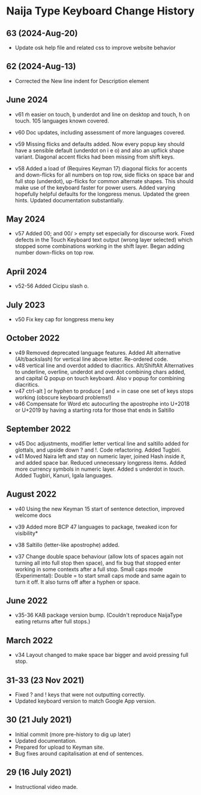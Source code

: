 Naija Type Keyboard Change History
=======================

63 (2024-Aug-20)
---------
* Update osk help file and related css to improve website behavior

62 (2024-Aug-13)
---------
* Corrected the New line indent for Description element

June 2024
---------
* v61 m̃ easier on touch, ḅ underdot and line on desktop and touch, ɦ on touch. 105 languages known covered.

* v60 Doc updates, including assessment of more languages covered.

* v59 Missing flicks and defaults added. Now every popup key should have a sensible default (underdot on i e o) and also an upflick shape variant. Diagonal accent flicks had been missing from shift keys.

* v58 Added a load of (Requires Keyman 17) diagonal flicks for accents and down-flicks for all numbers on top row, side flicks on space bar and full stop (underdot), up-flicks for common alternate shapes. This should make use of the keyboard faster for power users. Added varying hopefully helpful defaults for the longpress menus. Updated the green hints. Updated documentation substantially.

May 2024
--------
* v57 Added 00; and 00/ > empty set especially for discourse work. Fixed defects in the Touch Keyboard text output (wrong layer selected) which stopped some combinations working in the shift layer. Began adding number down-flicks on top row.

April 2024
----------
* v52-56 Added Cicipu slash o.


July 2023
---------
* v50 Fix key cap for longpress menu key


October 2022
------------
* v49 Removed deprecated language features. Added Alt alternative (Alt/backslash) for vertical line above letter. Re-ordered code.
* v48 vertical line and overdot added to diacritics. Alt/ShiftAlt Alternatives to underline, overline, underdot and overdot combining chars added, and capital Q popup on touch keyboard. Also v popup for combining diacritics.
* v47 ctrl-alt ] or hyphen to produce [ and = in case one set of keys stops working (obscure keyboard problems!)
* v46 Compensate for Word etc autocurling the apostrophe into U+2018 or U+2019 by having a starting rota for those that ends in Saltillo


September 2022
--------------
* v45 Doc adjustments, modifier letter vertical line and saltillo added for glottals, and upside down ? and !. Code refactoring. Added Tugbiri.
* v41 Moved Naira left and stay on numeric layer, joined Hash inside it, and added space bar. Reduced unnecessary longpress items. Added more currency symbols in numeric layer. Added s underdot in touch. Added Tugbiri, Kanuri, Igala languages.

August 2022
-----------
* v40 Using the new Keyman 15 start of sentence detection, improved welcome docs
* v39 Added more BCP 47 languages to package, tweaked icon for visibility*
* v38 Saltillo (letter-like apostrophe) added.

* v37 Change double space behaviour (allow lots of spaces again not turning all into full stop then space), and fix bug that stopped enter working in some contexts after a full stop.
Small caps mode (Experimental): Double = to start small caps mode and same again to turn it off. It also turns off after a hyphen or space.

June 2022
-----------

* v35-36 KAB package version bump. (Couldn't reproduce NaijaType eating returns after full stops.)

March 2022
-----------

* v34 Layout changed to make space bar bigger and avoid pressing full stop.

31-33 (23 Nov 2021)
-----------------

* Fixed ? and ! keys that were not outputting correctly.
* Updated keyboard version to match Google App version.

30 (21 July 2021)
-----------------

* Initial commit (more pre-history to dig up later)
* Updated documentation.
* Prepared for upload to Keyman site.
* Bug fixes around capitalisation at end of sentences.

29 (16 July 2021)
-----------------

* Instructional video made.
